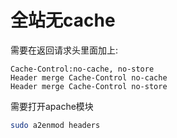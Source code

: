 # 全站无cache
需要在返回请求头里面加上:
```
Cache-Control:no-cache, no-store
Header merge Cache-Control no-cache
Header merge Cache-Control no-store
```
需要打开apache模块
```bash
sudo a2enmod headers

